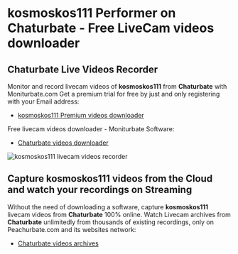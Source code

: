 # kosmoskos111 Performer on Chaturbate - Free LiveCam videos downloader

## Chaturbate Live Videos Recorder

Monitor and record livecam videos of **kosmoskos111** from **Chaturbate** with Moniturbate.com
Get a premium trial for free by just and only registering with your Email address:
* [kosmoskos111 Premium videos downloader](https://moniturbate.com/request-demo-licence-key.html)

Free livecam videos downloader - Moniturbate Software:
* [Chaturbate videos downloader](https://moniturbate.com/moniturbate-download-software.html)

![kosmoskos111 livecam videos recorder](https://peachurnet.com/templates/moniturbate-software.png)


## Capture kosmoskos111 videos from the Cloud and watch your recordings on Streaming

Without the need of downloading a software, capture **kosmoskos111** livecam videos from **Chaturbate** 100% online.
Watch Livecam archives from **Chaturbate** unlimitedly from thousands of existing recordings, only on Peachurbate.com and its websites network:
* [Chaturbate videos archives](https://peachurnet.com/)